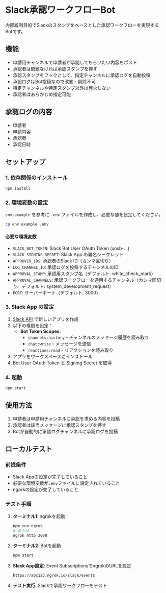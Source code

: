 # Slack承認ワークフローBot

内部統制目的でSlackのスタンプをベースとした承認ワークフローを実現するBotです。

## 機能

- 申請用チャンネルで申請者が承認してもらいたい内容をポスト
- 承認者は問題なければ承認スタンプを押す
- 承認スタンプをフックとして、指定チャンネルに承認ログを自動投稿
- 承認ログはBot投稿なので改変・削除不可
- 特定チャンネルや特定スタンプ以外は発火しない
- 承認者はあらかじめ指定可能

## 承認ログの内容

- 申請者
- 申請内容
- 承認者
- 承認日時

## セットアップ

### 1. 依存関係のインストール

```bash
npm install
```

### 2. 環境変数の設定

`env.example` を参考に `.env` ファイルを作成し、必要な値を設定してください。

```bash
cp env.example .env
```

#### 必要な環境変数

- `SLACK_BOT_TOKEN`: Slack Bot User OAuth Token (xoxb-...)
- `SLACK_SIGNING_SECRET`: Slack App の署名シークレット
- `APPROVER_IDS`: 承認者のSlack ID（カンマ区切り）
- `LOG_CHANNEL_ID`: 承認ログを投稿するチャンネルのID
- `APPROVAL_STAMP`: 承認用スタンプ名（デフォルト: white_check_mark）
- `APPROVAL_CHANNELS`: 承認ワークフローを適用するチャンネル（カンマ区切り、デフォルト: system_development_request）
- `PORT`: サーバーポート（デフォルト: 3000）

### 3. Slack App の設定

1. [Slack API](https://api.slack.com/apps) で新しいアプリを作成
2. 以下の権限を設定：
   - **Bot Token Scopes**:
     - `channels:history` - チャンネルのメッセージ履歴を読み取り
     - `chat:write` - メッセージを送信
     - `reactions:read` - リアクションを読み取り
3. アプリをワークスペースにインストール
4. Bot User OAuth Token と Signing Secret を取得

### 4. 起動

```bash
npm start
```

## 使用方法

1. 申請者は申請用チャンネルに承認を求める内容を投稿
2. 承認者は該当メッセージに承認スタンプを押す
3. Botが自動的に承認ログチャンネルに承認ログを投稿

## ローカルテスト

### 前提条件

- Slack Appの設定が完了していること
- 必要な環境変数が`.env`ファイルに設定されていること
- ngorkの設定が完了していること

### テスト手順

1. **ターミナル1**: ngrokを起動
   ```bash
   npm run ngrok
   # または
   ngrok http 3000
   ```

2. **ターミナル2**: Botを起動
   ```bash
   npm start
   ```

3. **Slack App設定**: Event SubscriptionsでngrokのURLを設定
   ```
   https://abc123.ngrok.io/slack/events
   ```

4. **テスト実行**: Slackで承認ワークフローをテスト
